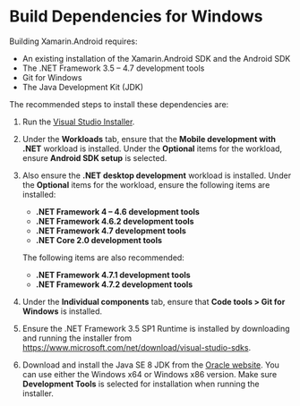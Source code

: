 # Build Dependencies for Windows

Building Xamarin.Android requires:

  * An existing installation of the Xamarin.Android SDK and the Android SDK
  * The .NET Framework 3.5 &ndash; 4.7 development tools
  * Git for Windows
  * The Java Development Kit (JDK)

The recommended steps to install these dependencies are:

 1. Run the [Visual Studio Installer](https://visualstudio.microsoft.com/vs/).

 2. Under the **Workloads** tab, ensure that the **Mobile development with
    .NET** workload is installed.  Under the **Optional** items for the
    workload, ensure **Android SDK setup** is selected.

 3. Also ensure the **.NET desktop development** workload is installed.  Under
    the **Optional** items for the workload, ensure the following items are
    installed:

      * **.NET Framework 4 &ndash; 4.6 development tools**
      * **.NET Framework 4.6.2 development tools**
      * **.NET Framework 4.7 development tools**
      * **.NET Core 2.0 development tools**

    The following items are also recommended:

      * **.NET Framework 4.7.1 development tools**
      * **.NET Framework 4.7.2 development tools**

 4. Under the **Individual components** tab, ensure that **Code tools > Git for
    Windows** is installed.

 5. Ensure the .NET Framework 3.5 SP1 Runtime is installed by downloading and
    running the installer from
    <https://www.microsoft.com/net/download/visual-studio-sdks>.

 6. Download and install the Java SE 8 JDK from the [Oracle
    website][oracle-jdk].  You can use either the Windows x64 or Windows x86
    version.  Make sure **Development Tools** is selected for installation when
    running the installer.

[oracle-jdk]: http://www.oracle.com/technetwork/java/javase/downloads/index.html
